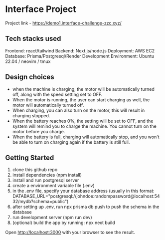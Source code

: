 # Interface Project
Project link - https://demo1.interface-challenge-zzc.xyz/

## Tech stacks used
Frontend: react/tailwind
Backend: Next.js/node.js
Deployment: AWS EC2
Database: Prisma/Postgresql/Render
Development Environment: Ubuntu 22.04 / neovim / tmux

## Design choices
- when the machine is charging, the motor will be automatically turned off, along with the speed setting set to OFF.
- When the motor is running, the user can start charging as well, the motor will automatically turned off.
- When charging, you can also turn on the motor, this will result in charging stopped.
- When the battery reaches 0%, the setting will be set to OFF, and the system will remind you to charge the machine. You cannot turn on the motor before you charge.
- When the battery is full, charging will automatically stop, and you won't be able to turn on charging again if the battery is still full.

## Getting Started

1. clone this github repo
2. install dependencies (npm install)
3. install and run postgresql server
4. create a environment variable file (.env)
5. in the .env file, specify your database address (usually in this format: DATABASE_URL="postgresql://johndoe:randompassword@localhost:5432/mydb?schema=public")
6. after setting up .env, run npx prisma db push to push the schema in the database
7. run development server (npm run dev)
8. (optional) build the app by running: npx next build

Open [http://localhost:3000](http://localhost:3000) with your browser to see the result.

